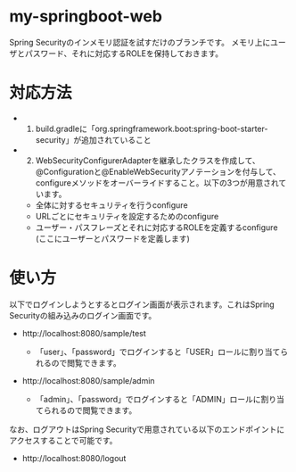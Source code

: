 # my-springboot-web
Spring Securityのインメモリ認証を試すだけのブランチです。
メモリ上にユーザとパスワード、それに対応するROLEを保持しておきます。

# 対応方法 
- 1. build.gradleに「org.springframework.boot:spring-boot-starter-security」が追加されていること
- 2. WebSecurityConfigurerAdapterを継承したクラスを作成して、@Configurationと@EnableWebSecurityアノテーションを付与して、configureメソッドをオーバーライドすること。以下の3つが用意されています。
  - 全体に対するセキュリティを行うconfigure
  - URLごとにセキュリティを設定するためのconfigure
  - ユーザー・パスフレーズとそれに対応するROLEを定義するconfigure (ここにユーザーとパスワードを定義します)

# 使い方
以下でログインしようとするとログイン画面が表示されます。これはSpring Securityの組み込みのログイン画面です。

- http://localhost:8080/sample/test
  - 「user」、「password」でログインすると「USER」ロールに割り当てられるので閲覧できます。


- http://localhost:8080/sample/admin
  - 「admin」、「password」でログインすると「ADMIN」ロールに割り当てられるので閲覧できます。

なお、ログアウトはSpring Securityで用意されている以下のエンドポイントにアクセスすることで可能です。
- http://localhost:8080/logout
